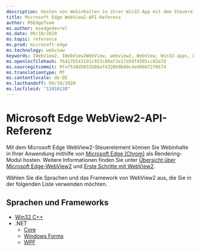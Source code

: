 ```yaml
---
description: Hosten von Webinhalten in ihrer Win32-App mit dem Steuerelement "Microsoft Edge WebView 2"
title: Microsoft Edge WebView2-API-Referenz
author: MSEdgeTeam
ms.author: msedgedevrel
ms.date: 09/10/2020
ms.topic: reference
ms.prod: microsoft-edge
ms.technology: webview
keywords: IWebView2, IWebView2WebView, webview2, WebView, Win32-apps, Win32, Edge, ICoreWebView2, ICoreWebView2Controller, Browser-Steuerelement
ms.openlocfilehash: f6417b543191c923c89af2e17a59f4505cc82a7d
ms.sourcegitcommit: 0faf538d5033508af4320b9b89c4ed99872f0574
ms.translationtype: MT
ms.contentlocale: de-DE
ms.lasthandoff: 09/10/2020
ms.locfileid: "11010138"
---
```

# Microsoft Edge WebView2-API-Referenz  

Mit dem Microsoft Edge WebView2-Steuerelement können Sie Webinhalte in Ihrer Anwendung mithilfe von [Microsoft Edge (Chrom)](https://www.microsoftedgeinsider.com) als Rendering-Modul hosten.  Weitere Informationen finden Sie unter [Übersicht über Microsoft Edge-WebView2](./index.md) und [Erste Schritte mit WebView2](gettingstarted/win32.md).  

Wählen Sie die Sprachen und das Framework von WebView2 aus, die Sie in der folgenden Liste verwenden möchten.  

## Sprachen und Frameworks  

*   [Win32 C++](reference/win32/0-9-622-reference-webview2.md)  
*   .NET  
    *   [Core](reference/dotnet/0-9-628-reference-webview2.md)  
    *   [Windows Forms](reference/winforms/0-9-515-reference-webview2.md)  
    *   [WPF](reference/wpf/0-9-515-reference-webview2.md)  

